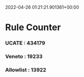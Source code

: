 2022-04-26 01:21:21.901361+00:00
# Rule Counter 
 ### UCATE : 434179

 ### Veneto : 19233

 ### Allowlist : 13922